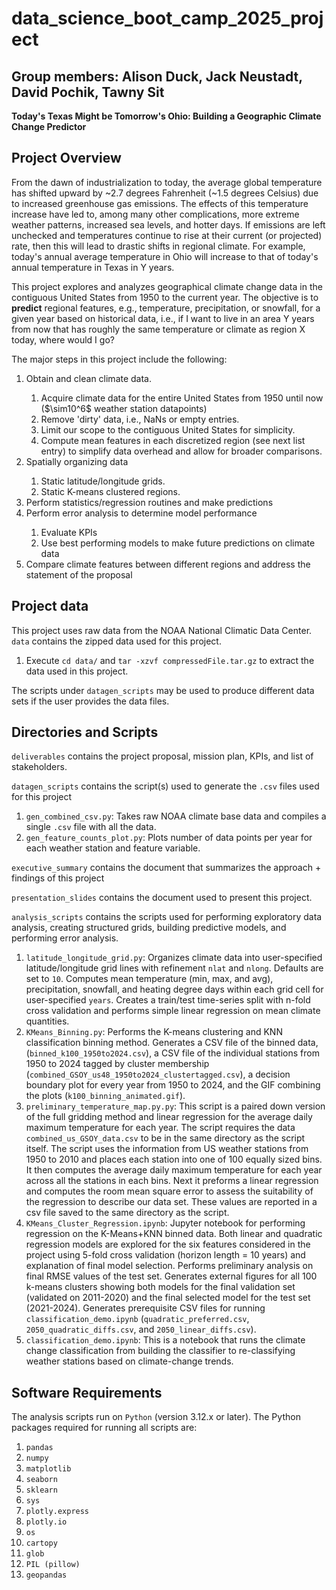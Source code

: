 <h1> data_science_boot_camp_2025_project </h1>
<h2> Group members: Alison Duck, Jack Neustadt, David Pochik, Tawny Sit </h2>

<p> <strong>Today's Texas Might be Tomorrow's Ohio: Building a Geographic Climate Change Predictor</strong> </p>

## Project Overview
From the dawn of industrialization to today, the average global temperature has shifted upward by ~2.7 degrees Fahrenheit (~1.5 degrees Celsius) due to increased greenhouse gas emissions. The effects of this temperature increase have led to, among many other complications, more extreme weather patterns, increased sea levels, and hotter days. If emissions are left unchecked and temperatures continue to rise at their current (or projected) rate, then this will lead to drastic shifts in regional climate. For example, today's annual average temperature in Ohio will increase to that of today's annual temperature in Texas in Y years.

This project explores and analyzes geographical climate change data in the contiguous United States from 1950 to the current year. The objective is to <strong>predict</strong> regional features, e.g., temperature, precipitation, or snowfall, for a given year based on historical data, i.e., if I want to live in an area Y years from now that has roughly the same temperature or climate as region X today, where would I go?

The major steps in this project include the following:
<ol>
<li>Obtain and clean climate data. </li>
<ol>
<li>Acquire climate data for the entire United States from 1950 until now ($\sim10^6$ weather station datapoints) </li>
<li>Remove 'dirty' data, i.e., NaNs or empty entries. </li>
<li>Limit our scope to the contiguous United States for simplicity.</li>
<li>Compute mean features in each discretized region (see next list entry) to simplify data overhead and allow for broader comparisons.</li>
</ol>
<li>Spatially organizing data </li>
<ol>
<li> Static latitude/longitude grids. </li>
<li> Static K-means clustered regions. </li>
</ol>
<li>Perform statistics/regression routines and make predictions</li>
<li>Perform error analysis to determine model performance</li>
<ol>
<li>Evaluate KPIs </li>
<li>Use best performing models to make future predictions on climate data</li>
</ol>
<li>Compare climate features between different regions and address the statement of the proposal</li>
</ol>

## Project data
This project uses raw data from the NOAA National Climatic Data Center. <code>data</code> contains the zipped data used for this project.
<ol>
<li>Execute <code>cd data/</code> and <code>tar -xzvf compressedFile.tar.gz</code> to extract the data used in this project.</li>
</ol>

The scripts under <code>datagen_scripts</code> may be used to produce different data sets if the user provides the data files.

## Directories and Scripts
<code>deliverables</code> contains the project proposal, mission plan, KPIs, and list of stakeholders.

<code>datagen_scripts</code> contains the script(s) used to generate the <code>.csv</code> files used for this project
<ol>
<li><code>gen_combined_csv.py</code>: Takes raw NOAA climate base data and compiles a single <code>.csv</code> file with all the data.</li>
<li><code>gen_feature_counts_plot.py</code>: Plots number of data points per year for each weather station and feature variable.</li>
</ol>

<code>executive_summary</code> contains the document that summarizes the approach + findings of this project

<code>presentation_slides</code> contains the document used to present this project.

<code>analysis_scripts</code> contains the scripts used for performing exploratory data analysis, creating structured grids, building predictive models, and performing error analysis.
<ol>
<li><code>latitude_longitude_grid.py</code>: Organizes climate data into user-specified latitude/longitude grid lines with refinement <code>nlat</code> and <code>nlong</code>. Defaults are set to <code>10</code>. Computes mean temperature (min, max, and avg), precipitation, snowfall, and heating degree days within each grid cell for user-specified <code>years</code>. Creates a train/test time-series split with n-fold cross validation and performs simple linear regression on mean climate quantities.</li>
<li><code>KMeans_Binning.py</code>: Performs the K-means clustering and KNN classification binning method. Generates a CSV file of the binned data, (<code>binned_k100_1950to2024.csv</code>), a CSV file of the individual stations from 1950 to 2024 tagged by cluster membership (<code>combined_GSOY_us48_1950to2024_clustertagged.csv</code>), a decision boundary plot for every year from 1950 to 2024, and the GIF combining the plots (<code>k100_binning_animated.gif</code>).</li>
<li><code>preliminary_temperature_map.py.py</code>: This script is a paired down version of the full gridding method and linear regression for the average daily maximum temperature for each year. The script requires the data <code>combined_us_GSOY_data.csv</code> to be in the same directory as the script itself. The script uses the information from US weather stations from 1950 to 2010 and places each station into one of 100 equally sized bins. It then computes the average daily maximum temperature for each year across all the stations in each bins. Next it preforms a linear regression and computes the room mean square error to assess the suitability of the regression to describe our data set. These values are reported in a csv file saved to the same directory as the script.</li>
<li><code>KMeans_Cluster_Regression.ipynb</code>: Jupyter notebook for performing regression on the K-Means+KNN binned data. Both linear and quadratic regression models are explored for the six features considered in the project using 5-fold cross validation (horizon length = 10 years) and explanation of final model selection. Performs preliminary analysis on final RMSE values of the test set. Generates external figures for all 100 k-means clusters showing both models for the final validation set (validated on 2011-2020) and the final selected model for the test set (2021-2024). Generates prerequisite CSV files for running <code>classification_demo.ipynb</code> (<code>quadratic_preferred.csv</code>, <code>2050_quadratic_diffs.csv</code>, and <code>2050_linear_diffs.csv</code>).</li>
<li><code>classification_demo.ipynb</code>: This is a notebook that runs the climate change classification from building the classifier to re-classifying weather stations based on climate-change trends.</li>
</ol>

## Software Requirements
The analysis scripts run on <code>Python</code> (version 3.12.x or later). The Python packages required for running all scripts are:
<ol>
<li><code>pandas</code></li>
<li><code>numpy</code></li>
<li><code>matplotlib</code></li>
<li><code>seaborn</code></li>
<li><code>sklearn</code></li>
<li><code>sys</code></li>
<li><code>plotly.express</code></li>
<li><code>plotly.io</code></li>
<li><code>os</code></li>
<li><code>cartopy</code></li>
<li><code>glob</code></li>
<li><code>PIL (pillow)</code></li>
<li><code>geopandas</code></li>
</ol>
